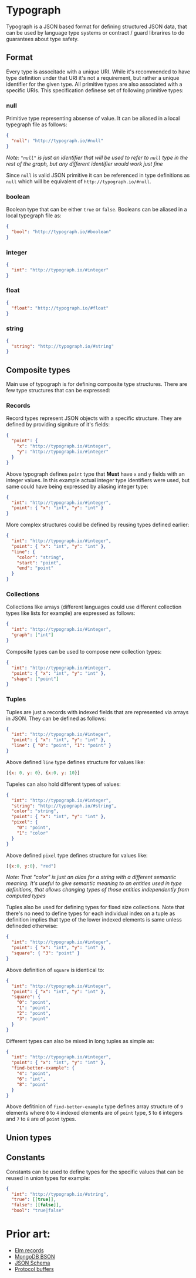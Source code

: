 # Typograph

Typograph is a JSON based format for defining structured JSON data, that
can be used by language type systems or contract / guard librarires to
do guarantees about type safety.

## Format

Every type is associtade with a unique URI. While it's recommended to have
type definition under that URI it's not a requirement, but rather a unique
identifier for the given type. All primitive types are also associated with
a specific URIs. This specification definese set of following primitive types:

### null

Primitive type representing absense of value. It can be aliased in a local
typegraph file as follows:


```json
{
  "null": "http://typograph.io/#null"
}
```

*Note: `"null"` is just an identifier that will be used to refer to `null`
type in the rest of the graph, but any different identifier would work just
fine*


Since `null` is valid JSON primitive it can be referenced in type definitions
as `null` which will be equivalent of `http://typograph.io/#null`.


### boolean

Boolean type that can be either `true` or `false`. Booleans can be aliased in
a local typegraph file as:

```json
{
  "bool": "http://typograph.io/#boolean"
}
```


### integer

```json
{
  "int": "http://typograph.io/#integer"
}
```

### float

```json
{
  "float": "http://typograph.io/#float"
}
```

### string

```json
{
  "string": "http://typograph.io/#string"
}
```

## Composite types

Main use of typograph is for defining composite type structures. There are
few type structures that can be expressed:

### Records

Record types represent JSON objects with a specific structure. They are defined
by providing signiture of it's fields:


```json
{
  "point": {
    "x": "http://typograph.io/#integer",
    "y": "http://typograph.io/#integer"
  }
}
```

Above typograph defines `point` type that **Must** have `x` and `y` fields
with an integer values. In this example actual integer type identifiers were
used, but same could have being expressed by aliasing integer type:


```json
{
  "int": "http://typograph.io/#integer",
  "point": { "x": "int", "y": "int" }
}
```

More complex structures could be defined by reusing types defined earlier:

```json
{
  "int": "http://typograph.io/#integer",
  "point": { "x": "int", "y": "int" },
  "line": {
    "color": "string",
    "start": "point",
    "end": "point"
  }
}
```

### Collections

Collections like arrays (different languages could use different collection
types like lists for example) are expressed as follows:

```json
{
  "int": "http://typograph.io/#integer",
  "graph": ["int"]
}
```

Composite types can be used to compose new collection types:


```json
{
  "int": "http://typograph.io/#integer",
  "point": { "x": "int", "y": "int" },
  "shape": ["point"]
}
```

### Tuples

Tuples are just a records with indexed fields that are represented
via arrays in JSON. They can be defined as follows:

```json
{
  "int": "http://typograph.io/#integer",
  "point": { "x": "int", "y": "int" },
  "line": { "0": "point", "1": "point" }
}
```

Above defined `line` type defines structure for values like:

```js
[{x: 0, y: 0}, {x:0, y: 10}]
```

Tupeles can also hold different types of values:

```json
{
  "int": "http://typograph.io/#integer",
  "string": "http://typograph.io/#string",
  "color": "string",
  "point": { "x": "int", "y": "int" },
  "pixel": {
    "0": "point",
    "1": "color"
  }
}
```

Above defined `pixel` type defines structure for values like:

```js
[{x:0, y:0}, "red"]
````

*Note: That "color" is just an alias for a string with a different
semantic meaning. It's useful to give semantic meaning to an entities
used in type definitions, that allows changing types of those entities
independently from computed types*


Tuples also be used for defining types for fixed size collections. Note
that there's no need to define types for each individual index on a tuple
as definition implies that type of the lower indexed elements is same
unless defineded otherwise:


```json
{
  "int": "http://typograph.io/#integer",
  "point": { "x": "int", "y": "int" },
  "square": { "3": "point" }
}
```

Above definition of `square` is identical to:

```json
{
  "int": "http://typograph.io/#integer",
  "point": { "x": "int", "y": "int" },
  "square": {
    "0": "point",
    "1": "point",
    "2": "point",
    "3": "point"
  }
}
```

Different types can also be mixed in long tuples as simple
as:


```json
{
  "int": "http://typograph.io/#integer",
  "point": { "x": "int", "y": "int" },
  "find-better-example": {
    "4": "point",
    "6": "int",
    "8": "point"
  }
}
```

Above defitinion of `find-better-example` type defines array
structure of `9` elements where `0` to `4` indexed elements
are of `point` type, `5` to `6` integers and `7` to `8` are
of `point` types.


## Union types

## Constants

Constants can be used to define types for the specific values
that can be reused in union types for example:


```json
{
  "int": "http://typograph.io/#string",
  "true": [[true]],
  "false": [[false]],
  "bool": "true|false"
```

# Prior art:

- [Elm records](http://elm-lang.org/learn/Records.elm)
- [MongoDB BSON](http://bsonspec.org/)
- [JSON Schema](http://json-schema.org/)
- [Protocol buffers](https://developers.google.com/protocol-buffers/docs/overview)

[JSON]:http://json.org/
[structural typing]:http://en.wikipedia.org/wiki/Structural_type_system

